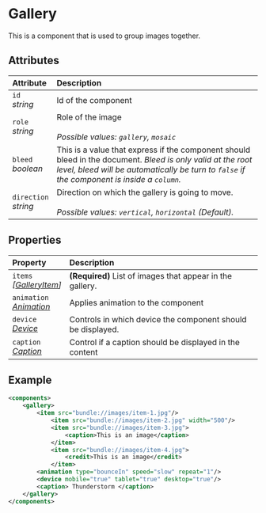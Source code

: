 # Gallery

This is a component that is used to group images together.

## Attributes

| Attribute                  | Description                                                                                                                                                                                                |
| :------------------------- | :--------------------------------------------------------------------------------------------------------------------------------------------------------------------------------------------------------- |
| `id` <br/> _string_        | Id of the component                                                                                                                                                                                        |
| `role` <br/> _string_      | Role of the image </br> </br>_Possible values: `gallery`, `mosaic`_                                                                                                                                        |
| `bleed` <br/> _boolean_    | This is a value that express if the component should bleed in the document. _Bleed is only valid at the root level, bleed will be automatically be turn to `false` if the component is inside a `column`._ |
| `direction` <br/> _string_ | Direction on which the gallery is going to move. </br> </br>_Possible values: `vertical`, `horizontal` (Default)._                                                                                         |

## Properties
| Property                                                          | Description                                                 |
| :---------------------------------------------------------------- | :---------------------------------------------------------- |
| `items` <br/> _\[[GalleryItem](./gallery/GalleryItem.md)\]_       | **(Required)** List of images that appear in the gallery.   |
| `animation` <br/> _‌[Animation](../format/AnimationDescriptor.md)_ | Applies animation to the component                          |
| `device` <br/>_[Device](../format/DeviceDescriptor.md)_           | Controls in which device the component should be displayed. |
| `caption` <br/>_[Caption](../format/CaptionDescriptor.md)_        | Control if a caption should be displayed in the content     |

## Example
```xml
<components>
	<gallery>
		<item src="bundle://images/item-1.jpg"/>
			<item src="bundle://images/item-2.jpg" width="500"/>
			<item src="bundle://images/item-3.jpg">
				<caption>This is an image</caption>
			</item>
			<item src="bundle://images/item-4.jpg">
				<credit>This is an image</credit>
			</item>
		<animation type="bounceIn" speed="slow" repeat="1"/>
		<device mobile="true" tablet="true" desktop="true"/>
		<caption> Thunderstorm </caption>
	</gallery>
</components>
```